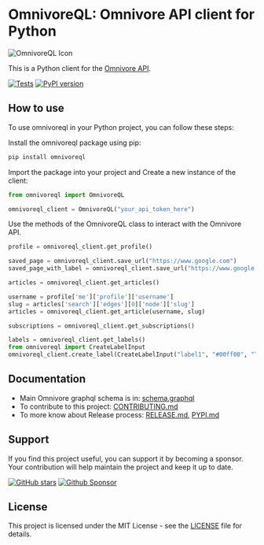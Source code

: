 # OmnivoreQL: Omnivore API client for Python

![OmnivoreQL Icon](https://github.com/yazdipour/OmnivoreQL/assets/8194807/d51d462d-4f5a-4031-980e-1faa5ca3f6e0)

This is a Python client for the [Omnivore API](https://omnivore.app).


[![Tests](https://github.com/yazdipour/OmnivoreQL/actions/workflows/test.yml/badge.svg)](https://github.com/yazdipour/OmnivoreQL/actions/workflows/test.yml)
[![PyPI version](https://badge.fury.io/py/omnivoreql.svg)](https://pypi.org/project/omnivoreql/)

## How to use

To use omnivoreql in your Python project, you can follow these steps:

Install the omnivoreql package using pip:

```bash
pip install omnivoreql
```

Import the package into your project and Create a new instance of the client:

```python
from omnivoreql import OmnivoreQL

omnivoreql_client = OmnivoreQL("your_api_token_here")
```

Use the methods of the OmnivoreQL class to interact with the Omnivore API. 

```python
profile = omnivoreql_client.get_profile()

saved_page = omnivoreql_client.save_url("https://www.google.com")
saved_page_with_label = omnivoreql_client.save_url("https://www.google.com", ["label1", "label2"])

articles = omnivoreql_client.get_articles()

username = profile['me']['profile']['username']
slug = articles['search']['edges'][0]['node']['slug']
articles = omnivoreql_client.get_article(username, slug)

subscriptions = omnivoreql_client.get_subscriptions()

labels = omnivoreql_client.get_labels()
from omnivoreql import CreateLabelInput
omnivoreql_client.create_label(CreateLabelInput("label1", "#00ff00", "This is label description"))
```

## Documentation

* Main Omnivore graphql schema is in: [schema.graphql](https://github.com/omnivore-app/omnivore/blob/main/packages/api/src/schema.ts)
* To contribute to this project: [CONTRIBUTING.md](docs/CONTRIBUTING.md)
* To more know about Release process: [RELEASE.md](docs/RELEASE.md), [PYPI.md](docs/PYPI.md)

## Support

If you find this project useful, you can support it by becoming a sponsor. Your contribution will help maintain the project and keep it up to date.

[![GitHub stars](https://img.shields.io/github/stars/yazdipour/omnivoreql.svg?style=social&label=Star)](https://github.com/yazdipour/omnivoreql/stargazers)
[![Github Sponsor](https://img.shields.io/static/v1?label=Sponsor&message=%E2%9D%A4&logo=GitHub&color=%23fe8e86)](https://github.com/sponsors/yazdipour)

## License

This project is licensed under the MIT License - see the [LICENSE](LICENSE) file for details.